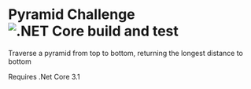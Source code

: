 # Pyramid Challenge ![.NET Core build and test](https://github.com/anras573/PyramidChallenge/workflows/.NET%20Core/badge.svg)
Traverse a pyramid from top to bottom, returning the longest distance to bottom

Requires .Net Core 3.1


